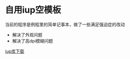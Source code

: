 # 自用iup空模板

当前的程序是例程里的简单记事本，做了一些满足强迫症的改动

* 解决了外观问题
* 解决了高dpi模糊问题

[iup库下载](https://sourceforge.net/projects/iup/files)

